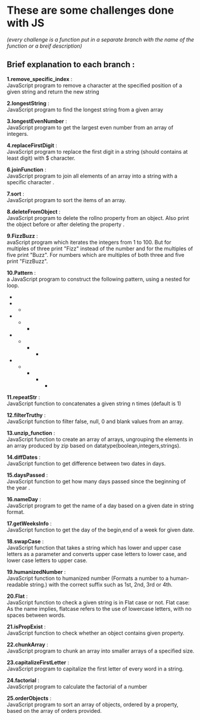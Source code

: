  # These are some challenges done with JS
*(every challenge is a function put in a separate branch with the name of the function or a breif description)*

## Brief explanation to each branch :
**1.remove_specific_index** : </br>
JavaScript program to remove a character at the specified position of a given string and return the new string

**2.longestString** : </br>
JavaScript program to find the longest string from a given array

**3.longestEvenNumber** : </br>
JavaScript program to get the largest even number from an array of integers.

**4.replaceFirstDigit** : </br>
JavaScript program to replace the first digit in a string (should contains at least digit) with $ character.

**6.joinFunction** : </br>
JavaScript program to join all elements of an array into a string with a specific character .

**7.sort** : </br>
JavaScript program to sort the items of an array.

**8.deleteFromObject** : </br>
JavaScript program to delete the rollno property from an object. Also print the object before or after deleting the property .

**9.FizzBuzz** : </br>
avaScript program which iterates the integers from 1 to 100. But for multiples of three print "Fizz" instead of the number and for the multiples of five print "Buzz". For numbers which are multiples of both three and five print "FizzBuzz". 

**10.Pattern** : </br>
a JavaScript program to construct the following pattern, using a nested for loop. </br>
 *  </br>
 * *  </br>
 * * *  </br>
 * * * *  </br>
 * * * * *  </br>

**11.repeatStr** : </br>
JavaScript function to concatenates a given string n times (default is 1)

**12.filterTruthy** : </br>
JavaScript function to filter false, null, 0 and blank values from an array.

**13.unzip_function** : </br>
JavaScript function to create an array of arrays, ungrouping the elements in an array produced by zip based on datatype(boolean,integers,strings).

**14.diffDates** : </br>
JavaScript function to get difference between two dates in days.

**15.daysPassed** : </br>
JavaScript function to get how many days passed since the beginning of the year .

**16.nameDay** : </br>
JavaScript program to get the name of a day based on a given date in string format.

**17.getWeeksInfo** : </br>
JavaScript function to get the day of the begin,end of a week for given date.

**18.swapCase** : </br>
JavaScript function that takes a string which has lower and upper case letters as a parameter and converts upper case letters to lower case, and lower case letters to upper case.

**19.humanizedNumber** : </br>
JavaScript function to humanized number (Formats a number to a human-readable string.) with the correct suffix such as 1st, 2nd, 3rd or 4th. 

**20.Flat** : </br>
JavaScript function to check a given string is in Flat case or not. 
Flat case: As the name implies, flatcase refers to the use of lowercase letters, with no spaces between words.

**21.isPropExist** : </br>
JavaScript function to check whether an object contains given property.

**22.chunkArray** : </br>
JavaScript program to chunk an array into smaller arrays of a specified size.

**23.capitalizeFirstLetter** : </br>
JavaScript program to capitalize the first letter of every word in a string.

**24.factorial** : </br>
JavaScript program to calculate the factorial of a number 

**25.orderObjects** : </br>
JavaScript program to sort an array of objects, ordered by a property, based on the array of orders provided.
